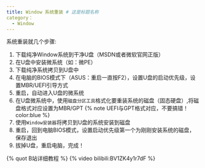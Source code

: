 ```yaml
---
title: Window 系统重装 # 这是标题名称
category：
  - Window
---
```


系统重装就几个步骤:

1. 下载纯净Window系统到干净U盘（MSDN或者微软官网正版）
2. 在U盘中安装微系统（如：微PE）
3. 下载纯净系统拷贝到U盘中
4. 在电脑的BIOS模式下（ASUS：重启一直按F2），设置U盘的启动优先级，设置MBR/UEFI引导方式
5. 重启，自动进入U盘的微系统
6. 在U盘微系统中，使用`磁盘分区工具`格式化要重装系统的磁盘（固态硬盘）,将磁盘格式对应设置为MBR/GPT
{% note UEFI与GPT格式对应，不要搞错！ color:blue %}
1. 使用`Window安装器`将拷贝到U盘的系统安装到磁盘
2. 重启，回到电脑BIOS模式，设置启动优先级第一个为刚刚安装系统的磁盘，保存退出
3. 拔掉U盘，重启电脑，完成！

{% quot B站详细教程 %}
{% video bilibili:BV1ZK4y1r7dF %}